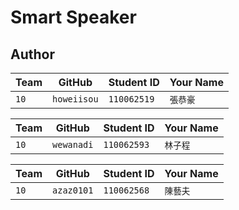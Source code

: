 # Smart Speaker

## Author
| Team | GitHub | Student ID | Your Name |
| --- | ----------- | --- | --- |
| `10` | `howeiisou` | `110062519` | `張恭豪` |

| Team | GitHub | Student ID | Your Name |
| --- | ----------- | --- | --- |
| `10` | `wewanadi` | `110062593` | `林子程` |

| Team | GitHub | Student ID | Your Name |
| --- | ----------- | --- | --- |
| `10` | `azaz0101` | `110062568` | `陳藝夫` |

